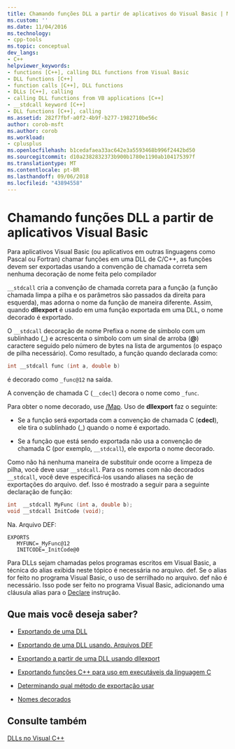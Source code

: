 ```yaml
---
title: Chamando funções DLL a partir de aplicativos do Visual Basic | Microsoft Docs
ms.custom: ''
ms.date: 11/04/2016
ms.technology:
- cpp-tools
ms.topic: conceptual
dev_langs:
- C++
helpviewer_keywords:
- functions [C++], calling DLL functions from Visual Basic
- DLL functions [C++]
- function calls [C++], DLL functions
- DLLs [C++], calling
- calling DLL functions from VB applications [C++]
- __stdcall keyword [C++]
- DLL functions [C++], calling
ms.assetid: 282f7fbf-a0f2-4b9f-b277-1982710be56c
author: corob-msft
ms.author: corob
ms.workload:
- cplusplus
ms.openlocfilehash: b1cedafaea33ac642e3a5593468b996f2442bd50
ms.sourcegitcommit: d10a2382832373b900b1780e1190ab104175397f
ms.translationtype: MT
ms.contentlocale: pt-BR
ms.lasthandoff: 09/06/2018
ms.locfileid: "43894558"
---
```

# <a name="calling-dll-functions-from-visual-basic-applications"></a>Chamando funções DLL a partir de aplicativos Visual Basic

Para aplicativos Visual Basic (ou aplicativos em outras linguagens como Pascal ou Fortran) chamar funções em uma DLL de C/C++, as funções devem ser exportadas usando a convenção de chamada correta sem nenhuma decoração de nome feita pelo compilador

`__stdcall` cria a convenção de chamada correta para a função (a função chamada limpa a pilha e os parâmetros são passados da direita para esquerda), mas adorna o nome da função de maneira diferente. Assim, quando **dllexport** é usado em uma função exportada em uma DLL, o nome decorado é exportado.

O `__stdcall` decoração de nome Prefixa o nome de símbolo com um sublinhado (_) e acrescenta o símbolo com um sinal de arroba (**\@**) caractere seguido pelo número de bytes na lista de argumentos (o espaço de pilha necessário). Como resultado, a função quando declarada como:

```C
int __stdcall func (int a, double b)
```

é decorado como `_func@12` na saída.

A convenção de chamada C (`__cdecl`) decora o nome como `_func`.

Para obter o nome decorado, use [/Map](../build/reference/map-generate-mapfile.md). Uso de **dllexport** faz o seguinte:

- Se a função será exportada com a convenção de chamada C (**cdecl**), ele tira o sublinhado (_) quando o nome é exportado.

- Se a função que está sendo exportada não usa a convenção de chamada C (por exemplo, `__stdcall`), ele exporta o nome decorado.

Como não há nenhuma maneira de substituir onde ocorre a limpeza de pilha, você deve usar `__stdcall`. Para os nomes com não decorados `__stdcall`, você deve especificá-los usando aliases na seção de exportações do arquivo. def. Isso é mostrado a seguir para a seguinte declaração de função:

```C
int  __stdcall MyFunc (int a, double b);
void __stdcall InitCode (void);
```

Na. Arquivo DEF:

```
EXPORTS
   MYFUNC=_MyFunc@12
   INITCODE=_InitCode@0
```

Para DLLs sejam chamadas pelos programas escritos em Visual Basic, a técnica do alias exibida neste tópico é necessária no arquivo. def. Se o alias for feito no programa Visual Basic, o uso de serrilhado no arquivo. def não é necessário. Isso pode ser feito no programa Visual Basic, adicionando uma cláusula alias para o [Declare](/dotnet/visual-basic/language-reference/statements/declare-statement) instrução.

## <a name="what-do-you-want-to-know-more-about"></a>Que mais você deseja saber?

- [Exportando de uma DLL](../build/exporting-from-a-dll.md)

- [Exportando de uma DLL usando. Arquivos DEF](../build/exporting-from-a-dll-using-def-files.md)

- [Exportando a partir de uma DLL usando dllexport](../build/exporting-from-a-dll-using-declspec-dllexport.md)

- [Exportando funções C++ para uso em executáveis da linguagem C](../build/exporting-cpp-functions-for-use-in-c-language-executables.md)

- [Determinando qual método de exportação usar](../build/determining-which-exporting-method-to-use.md)

- [Nomes decorados](../build/reference/decorated-names.md)

## <a name="see-also"></a>Consulte também

[DLLs no Visual C++](../build/dlls-in-visual-cpp.md)
